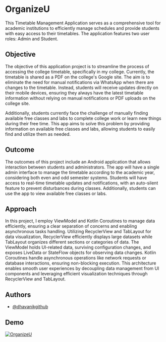 
# OrganizeU

This Timetable Management Application serves as a comprehensive tool for academic institutions to efficiently manage schedules and provide students with easy access to their timetables. The application features two user roles: Admin and Student.


## Objective
The objective of this application project is to streamline the process of accessing the college timetable, specifically in my college. Currently, the timetable is shared as a PDF on the college's Google site. The aim is to eliminate the need for manual notifications via WhatsApp when there are changes to the timetable. Instead, students will receive updates directly on their mobile devices, ensuring they always have the latest timetable information without relying on manual notifications or PDF uploads on the college site.

Additionally, students currently face the challenge of manually finding available free classes and labs to complete college work or learn new things during their free time. This app aims to solve this problem by providing information on available free classes and labs, allowing students to easily find and utilize them as needed.
## Outcome
The outcomes of this project include an Android application that allows interaction between students and administrators. The app will have a single admin interface to manage the timetable according to the academic year, considering both even and odd semester systems. Students will have access to real-time timetable updates and notifications, with an auto-silent feature to prevent disturbances during classes. Additionally, students can use the app to view available free classes or labs.
## Approach
In this project, I employ ViewModel and Kotlin Coroutines to manage data efficiently, ensuring a clear separation of concerns and enabling asynchronous tasks handling. Utilizing RecyclerView and TabLayout for data visualization, RecyclerView efficiently displays large datasets while TabLayout organizes different sections or categories of data. The ViewModel holds UI-related data, surviving configuration changes, and exposes LiveData or StateFlow objects for observing data changes. Kotlin Coroutines handle asynchronous operations like network requests or database interactions, ensuring non-blocking execution. This architecture enables smooth user experiences by decoupling data management from UI components and leveraging efficient visualization techniques through RecyclerView and TabLayout.
## Authors

- [@dhavanikgithub](https://www.github.com/octokatherine)


## Demo

[![OrganizeU](https://img.youtube.com/vi/fxHn7HozGkw/0.jpg)](https://www.youtube.com/watch?v=fxHn7HozGkw)

